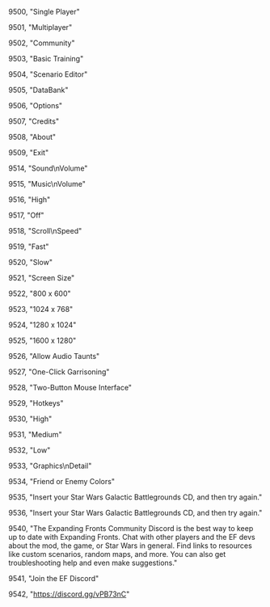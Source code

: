 ﻿9500, "Single Player"

9501, "Multiplayer"

9502, "Community"

9503, "Basic Training"

9504, "Scenario Editor"

9505, "DataBank"

9506, "Options"

9507, "Credits"

9508, "About"

9509, "Exit"

9514, "Sound\nVolume"

9515, "Music\nVolume"

9516, "High"

9517, "Off"

9518, "Scroll\nSpeed"

9519, "Fast"

9520, "Slow"

9521, "Screen Size"

9522, "800 x 600"

9523, "1024 x 768"

9524, "1280 x 1024"

9525, "1600 x 1280"

9526, "Allow Audio Taunts"

9527, "One-Click Garrisoning"

9528, "Two-Button Mouse Interface"

9529, "Hotkeys"

9530, "High"

9531, "Medium"

9532, "Low"

9533, "Graphics\nDetail"

9534, "Friend or Enemy Colors"

9535, "Insert your Star Wars Galactic Battlegrounds CD, and then try again."

9536, "Insert your Star Wars Galactic Battlegrounds CD, and then try again."

9540, "The Expanding Fronts Community Discord is the best way to keep up to date with Expanding Fronts. Chat with other players and the EF devs about the mod, the game, or Star Wars in general. Find links to resources like custom scenarios, random maps, and more. You can also get troubleshooting help and even make suggestions."

9541, "Join the EF Discord"

9542, "https://discord.gg/vPB73nC"

